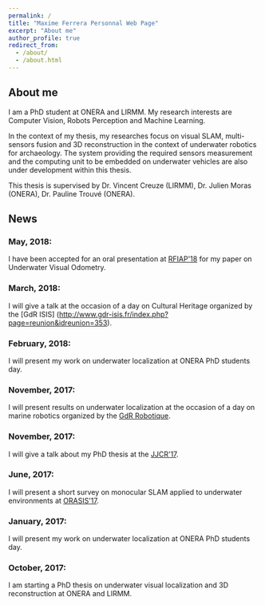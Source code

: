 ```yaml
---
permalink: /
title: "Maxime Ferrera Personnal Web Page"
excerpt: "About me"
author_profile: true
redirect_from: 
  - /about/
  - /about.html
---
```


About me
------
I am a PhD student at ONERA and LIRMM. My research interests are Computer Vision, Robots Perception and Machine Learning.

In the context of my thesis, my researches focus on visual SLAM, multi-sensors fusion and 3D reconstruction in the context of underwater robotics for archaeology.  The system providing the required sensors measurement and the computing unit to be embedded on underwater vehicles are also under development within this thesis.

This thesis is supervised by Dr. Vincent Creuze (LIRMM), Dr. Julien Moras (ONERA), Dr. Pauline Trouvé (ONERA). 

News
----

### May, 2018:
I have been accepted for an oral presentation at [RFIAP'18](https://rfiap2018.ign.fr/programmes) for my paper on Underwater Visual Odometry.

### March, 2018:
I will give a talk at the occasion of a day on Cultural Heritage organized by the [GdR ISIS] (http://www.gdr-isis.fr/index.php?page=reunion&idreunion=353).

### February, 2018:
I will present my work on underwater localization at ONERA PhD students day.

### November, 2017:
I will present results on underwater localization at the occasion of a day on marine robotics organized by the [GdR Robotique](http://www.isir.upmc.fr/index.php?op=view_page&id=1473&menuid=17&lang=fr).

### November, 2017:
I will give a talk about my PhD thesis at the [JJCR'17](https://jjcr2017.sciencesconf.org/resource/page/id/8).

### June, 2017:
I will present a short survey on monocular SLAM applied to underwater environments at [ORASIS'17](https://orasis2017.sciencesconf.org/program).

### January, 2017:
I will present my work on underwater localization at ONERA PhD students day.

### October, 2017:
I am starting a PhD thesis on underwater visual localization and 3D reconstruction at ONERA and LIRMM.
